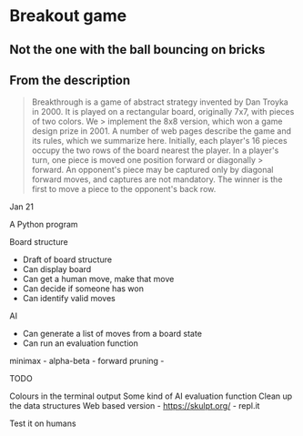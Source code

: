# Breakout game

## Not the one with the ball bouncing on bricks

## From the description


>	Breakthrough is a game of abstract strategy invented by Dan Troyka in 2000. It is played on a rectangular board, originally 7x7, with pieces of two colors. We > implement the 8x8 version, which won a game design prize in 2001. A number of web pages describe the game and its rules, which we summarize here.
> Initially, each player's 16 pieces occupy the two rows of the board nearest the player. In a player's turn, one piece is moved one position forward or diagonally > forward. An opponent's piece may be captured only by diagonal forward moves, and captures are not mandatory. The winner is the first to move a piece to the 
> opponent's back row.

Jan 21

A Python program

Board structure

* Draft of board structure 
* Can display board 
* Can get a human move, make that move
* Can decide if someone has won
* Can identify valid moves 


AI 

* Can generate a list of moves from a board state 
* Can run an evaluation function 

 minimax - 
 alpha-beta - 
 forward pruning - 


TODO 

Colours in the terminal output
Some kind of AI evaluation function
Clean up the data structures 
Web based version 
    - https://skulpt.org/
    - repl.it

Test it on humans
